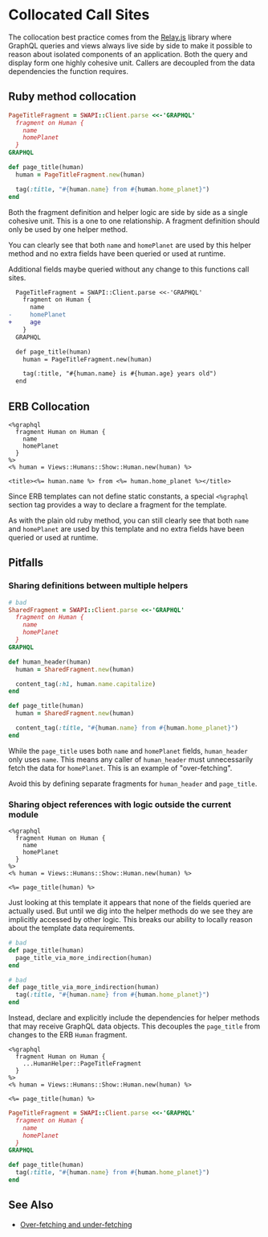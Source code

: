 # Collocated Call Sites

The collocation best practice comes from the [Relay.js](https://facebook.github.io/relay/) library where GraphQL queries and views always live side by side to make it possible to reason about isolated components of an application. Both the query and display form one highly cohesive unit. Callers are decoupled from the data dependencies the function requires.

## Ruby method collocation

``` ruby
PageTitleFragment = SWAPI::Client.parse <<-'GRAPHQL'
  fragment on Human {
    name
    homePlanet
  }
GRAPHQL

def page_title(human)
  human = PageTitleFragment.new(human)

  tag(:title, "#{human.name} from #{human.home_planet}")
end
```

Both the fragment definition and helper logic are side by side as a single cohesive unit. This is a one to one relationship. A fragment definition should only be used by one helper method.

You can clearly see that both `name` and `homePlanet` are used by this helper method and no extra fields have been queried or used at runtime.

Additional fields maybe queried without any change to this functions call sites.

``` diff
  PageTitleFragment = SWAPI::Client.parse <<-'GRAPHQL'
    fragment on Human {
      name
-     homePlanet
+     age
    }
  GRAPHQL

  def page_title(human)
    human = PageTitleFragment.new(human)

    tag(:title, "#{human.name} is #{human.age} years old")
  end
```

## ERB Collocation

``` erb
<%graphql
  fragment Human on Human {
    name
    homePlanet
  }
%>
<% human = Views::Humans::Show::Human.new(human) %>

<title><%= human.name %> from <%= human.home_planet %></title>
```

Since ERB templates can not define static constants, a special `<%graphql` section tag provides a way to declare a fragment for the template.

As with the plain old ruby method, you can still clearly see that both `name` and `homePlanet` are used by this template and no extra fields have been queried or used at runtime.

## Pitfalls

### Sharing definitions between multiple helpers

``` ruby
# bad
SharedFragment = SWAPI::Client.parse <<-'GRAPHQL'
  fragment on Human {
    name
    homePlanet
  }
GRAPHQL

def human_header(human)
  human = SharedFragment.new(human)

  content_tag(:h1, human.name.capitalize)
end

def page_title(human)
  human = SharedFragment.new(human)

  content_tag(:title, "#{human.name} from #{human.home_planet}")
end
```

While the `page_title` uses both `name` and `homePlanet` fields, `human_header` only uses `name`. This means any caller of `human_header` must unnecessarily fetch the data for `homePlanet`. This is an example of "over-fetching".

Avoid this by defining separate fragments for `human_header` and `page_title`.

### Sharing object references with logic outside the current module

``` erb
<%graphql
  fragment Human on Human {
    name
    homePlanet
  }
%>
<% human = Views::Humans::Show::Human.new(human) %>

<%= page_title(human) %>
```

Just looking at this template it appears that none of the fields queried are actually used. But until we dig into the helper methods do we see they are implicitly accessed by other logic. This breaks our ability to locally reason about the template data requirements.

``` ruby
# bad
def page_title(human)
  page_title_via_more_indirection(human)
end

# bad
def page_title_via_more_indirection(human)
  tag(:title, "#{human.name} from #{human.home_planet}")
end
```

Instead, declare and explicitly include the dependencies for helper methods that may receive GraphQL data objects. This decouples the `page_title` from changes to the ERB `Human` fragment.

``` erb
<%graphql
  fragment Human on Human {
    ...HumanHelper::PageTitleFragment
  }
%>
<% human = Views::Humans::Show::Human.new(human) %>

<%= page_title(human) %>
```

``` ruby
PageTitleFragment = SWAPI::Client.parse <<-'GRAPHQL'
  fragment on Human {
    name
    homePlanet
  }
GRAPHQL

def page_title(human)
  tag(:title, "#{human.name} from #{human.home_planet}")
end
```

## See Also

* [Over-fetching and under-fetching](over-under-fetching.md)
